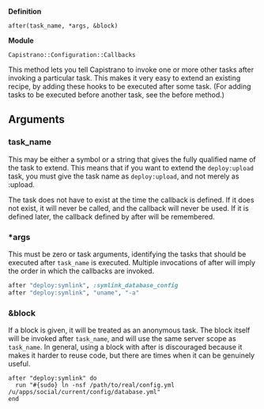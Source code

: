 **Definition**

    after(task_name, *args, &block) 

**Module**

    Capistrano::Configuration::Callbacks 

This method lets you tell Capistrano to invoke one or more other tasks after invoking a particular task. This makes it very easy to extend an existing recipe, by adding these hooks to be executed after some task. (For adding tasks to be executed before another task, see the before method.)

## Arguments

### task_name

This may be either a symbol or a string that gives the fully qualified name of the task to extend. This means that if you want to extend the `deploy:upload` task, you must give the task name as `deploy:upload`, and not merely as :upload.

The task does not have to exist at the time the callback is defined. If it does not exist, it will never be called, and the callback will never be used. If it is defined later, the callback defined by after will be remembered.

### *args

This must be zero or task arguments, identifying the tasks that should be executed after `task_name` is executed. Multiple invocations of after will imply the order in which the callbacks are invoked.

```ruby
after "deploy:symlink", :symlink_database_config
after "deploy:symlink", "uname", "-a"
```

### &block

If a block is given, it will be treated as an anonymous task. The block itself will be invoked after `task_name`, and will use the same server scope as `task_name`. In general, using a block with after is discouraged because it makes it harder to reuse code, but there are times when it can be genuinely useful.

    after "deploy:symlink" do
      run "#{sudo} ln -nsf /path/to/real/config.yml /u/apps/social/current/config/database.yml"
    end